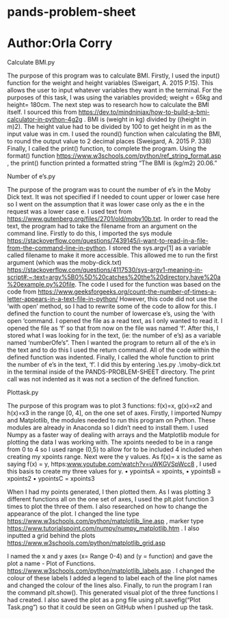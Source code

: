 # pands-problem-sheet
# Author:Orla Corry 

Calculate BMI.py

The purpose of this program was to calculate BMI. 
Firstly, I used the input() function for the weight and height variables (Sweigart, A. 2015 P.15). This allows the user to input whatever variables they want in the terminal. For the purposes of this task, I was using the variables provided; weight = 65kg and height= 180cm. 
The next step was to research how to calculate the BMI itself. I sourced this from https://dev.to/mindninjax/how-to-build-a-bmi-calculator-in-python-4g2g . BMI is (weight in kg) divided by ((height in m)2). The height value had to be divided by 100 to get height in m as the input value was in cm.
I used the round() function when calculating the BMI, to round the output value to 2 decimal places (Sweigard, A. 2015 P. 338)
Finally, I called the print() function, to complete the program. Using the format() function https://www.w3schools.com/python/ref_string_format.asp , the print() function printed a formatted string “The BMI is (kg/m2) 20.06.”



Number of e’s.py

The purpose of the program was to count the number of e’s in the Moby Dick text. It was not specified if I needed to count upper or lower case here so I went on the assumption that it was lower case only as the e in the request was a lower case e.
I used text from https://www.gutenberg.org/files/2701/old/moby10b.txt.
In order to read the text, the program had to take the filename from an argument on the command line. Firstly to do this, I imported the sys module https://stackoverflow.com/questions/7439145/i-want-to-read-in-a-file-from-the-command-line-in-python.
I stored the sys.argv[1] as a variable called filename to make it more accessible. This allowed me to run the first argument (which was the moby-dick.txt) https://stackoverflow.com/questions/4117530/sys-argv1-meaning-in-script#:~:text=argv%5B0%5D%20catches%20the%20directory,have%20a%20example.py%20file.
The code I used for the function was based on the code from https://www.geeksforgeeks.org/count-the-number-of-times-a-letter-appears-in-a-text-file-in-python/ However, this code did not use the ‘with open’ method, so I had to rewrite some of the code to allow for this.
I defined the function to count the number of lowercase e’s, using the ‘with open ‘command. I opened the file as a read text, as I only wanted to read it. I opened the file as ‘f’ so that from now on the file was named ‘f’. 
After this, I stored what I was looking for in the text, (ie: the number of e’s) as a variable named  ‘numberOfe’s”. Then I wanted the program to return all of the e’s in the text and to do this I used the return command.
All of the code within the defined function was indented.
Finally, I called the whole function to print the number of e’s in the text, ‘f’. I did this by entering .\es.py .\moby-dick.txt in the terminal inside of the PANDS-PROBLEM-SHEET directory. 
The print call was not indented as it was not a section of the defined function.


Plottask.py

The purpose of this program was to plot 3 functions: f(x)=x, g(x)=x2 and h(x)=x3 in the range [0, 4], on the one set of axes.
Firstly, I imported Numpy and Matplotlib, the modules needed to run this program on Python. These modules are already in Anaconda so I didn’t need to install them. I used Numpy as a faster way of dealing with arrays and the Matplotlib module for plotting the data I was working with.
The xpoints needed to be in a range from 0 to 4 so I used range (0,5) to allow for to be included 4 included when creating my xpoints range.
Next were the y values. As f(x)= x is the same as saying f(x) = y, https:www.youtube.com/watch?v=uWKGVSpWcc8 , I used this basis to create my three values for y. 
•	ypointsA = xpoints, 
•	ypointsB = xpoints2
•	ypointsC = xpoints3

When I had my points generated, I then plotted them. As I was plotting 3 different functions all on the one set of axes, I used the plt.plot function 3 times to plot the three of them. I also researched on how to change the appearance of the plot. I changed the line type https://www.w3schools.com/python/matplotlib_line.asp ,  marker type https://www.tutorialspoint.com/numpy/numpy_matplotlib.htm . I also inputted a grid behind the plots https://www.w3schools.com/python/matplotlib_grid.asp 

I named the x and y axes (x= Range 0-4) and (y = function) and gave the plot a name - Plot of Functions. https://www.w3schools.com/python/matplotlib_labels.asp . I changed the colour of these labels I added a legend to label each of the line plot names and changed the colour of the lines also. 
Finally, to run the program I ran the command plt.show(). This generated visual plot of the three functions I had created. I also saved the plot as a png file using plt.savefig(“Plot Task.png”) so that it could be seen on GitHub when I pushed up the task.






